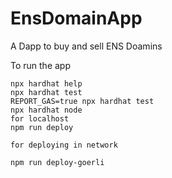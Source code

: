# EnsDomainApp

A Dapp to buy and sell ENS Doamins

To run the app

```shell
npx hardhat help
npx hardhat test
REPORT_GAS=true npx hardhat test
npx hardhat node
for localhost
npm run deploy

for deploying in network

npm run deploy-goerli

```
